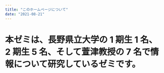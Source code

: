 ```yaml
---
title: "このホームページについて"
date: "2021-08-21"
---
```


# 本ゼミは、長野県立大学の 1 期生 1 名、2 期生 5 名、そして萱津教授の 7 名で情報について研究しているゼミです。
